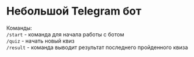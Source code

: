 # Небольшой Telegram бот
Команды:  
`/start` - команда для начала работы с ботом  
`/quiz` - начать новый квиз  
`/result` - команда выводит результат последнего пройденного квиза  
